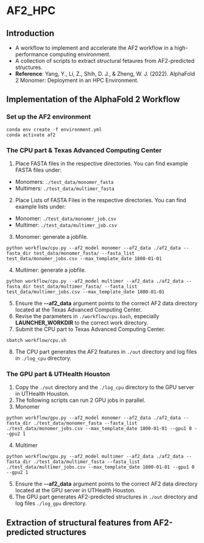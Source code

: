 # AF2_HPC
## Introduction
* A workflow to implement and accelerate the AF2 workflow in a high-performance computing environment.
* A collection of scripts to extract structural fetaures from AF2-predicted structures.
* **Reference**: Yang, Y., Li, Z., Shih, D. J., & Zheng, W. J. (2022). AlphaFold 2 Monomer: Deployment in an HPC Environment.
## Implementation of the AlphaFold 2 Workflow
### Set up the AF2 environment
```
conda env create -f environment.yml
conda activate af2
```
### The CPU part & Texas Advanced Computing Center
1. Place FASTA files in the respective directories. You can find example FASTA files under:
* Monomers: `./test_data/monomer_fasta`
* Multimers: `./test_data/multimer_fasta`
2. Place Lists of FASTA Files in the respective directories. You can find example lists under:
* Monomer: `./test_data/monomer_job.csv`
* Multimer: `./test_data/multimer_job.csv`
3. Monomer: generate a jobfile.
```
python workflow/cpu.py --af2_model monomer --af2_data ./af2_data --fasta_dir test_data/monomer_fasta/ --fasta_list test_data/monomer_jobs.csv --max_template_date 1800-01-01
```
4. Multimer: generate a jobfile.
```
python workflow/cpu.py --af2_model multimer --af2_data ./af2_data --fasta_dir test_data/multimer_fasta/ --fasta_list test_data/multimer_jobs.csv --max_template_date 1800-01-01
```
5. Ensure the **--af2_data** argument points to the correct AF2 data directory located at the Texas Advanced Computing Center.
6. Revise the parameters in `./workflow/cpu.bash`, especially **LAUNCHER_WORKDIR** to the correct work directory.
7. Submit the CPU part to Texas Advanced Computing Center.
```
sbatch workflow/cpu.sh
```
8. The CPU part generates the AF2 features in `./out` directory and  log files in `./log_cpu` directory.
### The GPU part & UTHealth Houston
1. Copy the `./out` directory and the `./log_cpu` directory to the GPU server in UTHealth Houston.
2. The following scripts can run 2 GPU jobs in parallel.
3. Monomer
```
python workflow/gpu.py --af2_model monomer --af2_data ./af2_data --fasta_dir ./test_data/monomer_fasta --fasta_list ./test_data/monomer_jobs.csv --max_template_date 1800-01-01 --gpu1 0 --gpu2 1
```
4. Multimer
```
python workflow/gpu.py --af2_model multimer --af2_data ./af2_data --fasta_dir ./test_data/multimer_fasta --fasta_list ./test_data/multimer_jobs.csv --max_template_date 1800-01-01 --gpu1 0 --gpu2 1
```
5. Ensure the **--af2_data** argument points to the correct AF2 data directory located at the GPU server in UTHealth Houston.
6. The GPU part generates AF2-predicted structures in `./out` directory  and log files `./log_gpu` directory.
## Extraction of structural features from AF2-predicted structures
